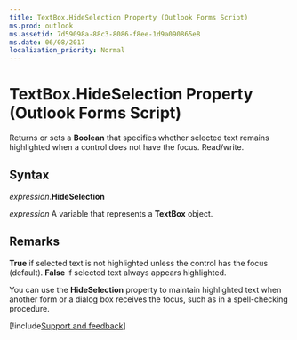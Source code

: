```yaml
---
title: TextBox.HideSelection Property (Outlook Forms Script)
ms.prod: outlook
ms.assetid: 7d59098a-88c3-8086-f8ee-1d9a090865e8
ms.date: 06/08/2017
localization_priority: Normal
---
```



# TextBox.HideSelection Property (Outlook Forms Script)

Returns or sets a  **Boolean** that specifies whether selected text remains highlighted when a control does not have the focus. Read/write.


## Syntax

_expression_.**HideSelection**

_expression_ A variable that represents a  **TextBox** object.


## Remarks

 **True** if selected text is not highlighted unless the control has the focus (default). **False** if selected text always appears highlighted.

You can use the  **HideSelection** property to maintain highlighted text when another form or a dialog box receives the focus, such as in a spell-checking procedure.

[!include[Support and feedback](~/includes/feedback-boilerplate.md)]